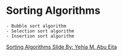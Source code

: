   # Sorting Algorithms
    - Bubble sort algorithm
    - Selection sort algorithm
    - Insertion sort algorithm
    
  [Sorting Algorithms Slide By: Yehia M. Abu Eita](https://drive.google.com/file/d/1A8nyraA6bYlf-rDW6_o4Jqv63LW53CI8/view?usp=sharing)
